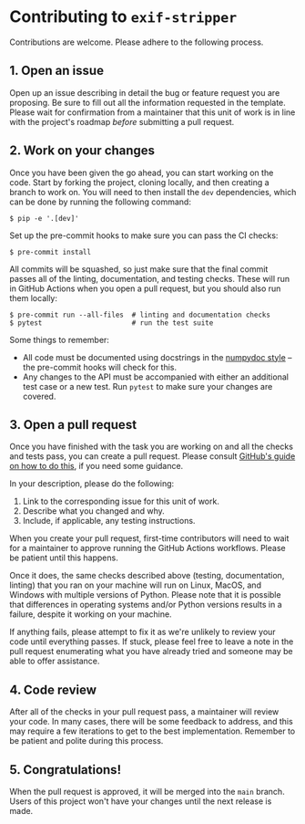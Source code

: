 # Contributing to `exif-stripper`

Contributions are welcome. Please adhere to the following process.

## 1. Open an issue
Open up an issue describing in detail the bug or feature request you are proposing. Be sure to fill out all the information requested in the template. Please wait for confirmation from a maintainer that this unit of work is in line with the project's roadmap *before* submitting a pull request.

## 2. Work on your changes
Once you have been given the go ahead, you can start working on the code. Start by forking the project, cloning locally, and then creating a branch to work on. You will need to then install the `dev` dependencies, which can be done by running the following command:

```shell
$ pip -e '.[dev]'
```

Set up the pre-commit hooks to make sure you can pass the CI checks:

```shell
$ pre-commit install
```

All commits will be squashed, so just make sure that the final commit passes all of the linting, documentation, and testing checks. These will run in GitHub Actions when you open a pull request, but you should also run them locally:

```shell
$ pre-commit run --all-files  # linting and documentation checks
$ pytest                      # run the test suite
```

Some things to remember:

- All code must be documented using docstrings in the [numpydoc style](https://numpydoc.readthedocs.io/en/latest/format.html) &ndash; the pre-commit hooks will check for this.
- Any changes to the API must be accompanied with either an additional test case or a new test. Run `pytest` to make sure your changes are covered.

## 3. Open a pull request

Once you have finished with the task you are working on and all the checks and tests pass, you can create a pull request. Please consult [GitHub's guide on how to do this](https://docs.github.com/en/pull-requests/collaborating-with-pull-requests/proposing-changes-to-your-work-with-pull-requests/creating-a-pull-request-from-a-fork), if you need some guidance.

In your description, please do the following:
1. Link to the corresponding issue for this unit of work.
2. Describe what you changed and why.
3. Include, if applicable, any testing instructions.

When you create your pull request, first-time contributors will need to wait for a maintainer to approve running the GitHub Actions workflows. Please be patient until this happens.

Once it does, the same checks described above (testing, documentation, linting) that you ran on your machine will run on Linux, MacOS, and Windows with multiple versions of Python. Please note that it is possible that differences in operating systems and/or Python versions results in a failure, despite it working on your machine.

If anything fails, please attempt to fix it as we're unlikely to review your code until everything passes. If stuck, please feel free to leave a note in the pull request enumerating what you have already tried and someone may be able to offer assistance.

## 4. Code review

After all of the checks in your pull request pass, a maintainer will review your code. In many cases, there will be some feedback to address, and this may require a few iterations to get to the best implementation. Remember to be patient and polite during this process.

## 5. Congratulations!

When the pull request is approved, it will be merged into the `main` branch. Users of this project won't have your changes until the next release is made.

